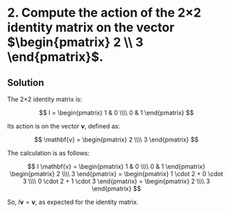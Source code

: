 # 2. Compute the action of the 2×2 identity matrix on the vector $\begin{pmatrix} 2 \\ 3 \end{pmatrix}$.

## Solution

The 2×2 identity matrix is:

$$
I = \begin{pmatrix}
1 & 0 \\\\
0 & 1
\end{pmatrix}
$$

Its action is on the vector $\mathbf{v}$, defined as:

$$
\mathbf{v} = \begin{pmatrix}
2 \\\\
3
\end{pmatrix}
$$

The calculation is as follows:

$$
I \mathbf{v} = \begin{pmatrix}
1 & 0 \\\\
0 & 1
\end{pmatrix} \begin{pmatrix} 2 \\\\ 3 \end{pmatrix} = \begin{pmatrix} 1 \cdot 2 + 0 \cdot 3 \\\\ 0 \cdot 2 + 1 \cdot 3 \end{pmatrix} = \begin{pmatrix} 2 \\\\ 3 \end{pmatrix}
$$

So, $I \mathbf{v} = \mathbf{v}$, as expected for the identity matrix.
